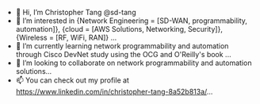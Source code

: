 - 👋 Hi, I’m Christopher Tang @sd-tang
- 👀 I’m interested in {Network Engineering = [SD-WAN, programmability, automation]}, {cloud = [AWS Solutions, Networking, Security]}, {Wireless = [RF, WiFi, RAN]} ...
- 🌱 I’m currently learning network programmability and automation through Cisco DevNet study using the OCG and O'Reilly's book ...
- 💞️ I’m looking to collaborate on network programmability and automation solutions...
- 📫 You can check out my profile at https://www.linkedin.com/in/christopher-tang-8a52b813a/...

<!---
sd-tang/sd-tang is a ✨ special ✨ repository because its `README.md` (this file) appears on your GitHub profile.
You can click the Preview link to take a look at your changes.
--->
